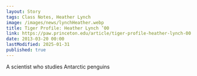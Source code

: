 ```yaml
---
layout: Story
tags: Class Notes, Heather Lynch
image: /images/news/lynchHeather.webp
title: Tiger Profile: Heather Lynch ’00
link: https://paw.princeton.edu/article/tiger-profile-heather-lynch-00
date: 2013-03-20 00:00
lastModified: 2025-01-31
published: true
---
```


A scientist who studies Antarctic penguins
